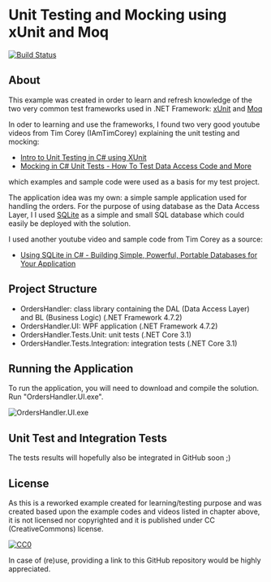 # Unit Testing and Mocking using xUnit and Moq

[![Build Status](https://dev.azure.com/zoranbulic/dotnet-lab/_apis/build/status/dotnet-lab.git?branchName=main)](https://dev.azure.com/zoranbulic/dotnet-lab/_build/latest?definitionId=4&branchName=main)

## About
This example was created in order to learn and refresh knowledge of the two very common test frameworks used in .NET Framework: [xUnit](https://xunit.net/docs/getting-started/netfx/visual-studio) and [Moq](https://github.com/Moq/moq4/wiki/Quickstart)

In oder to learning and use the frameworks, I found two very good youtube videos from Tim Corey (IAmTimCorey) explaining the unit testing and mocking:
- [Intro to Unit Testing in C# using XUnit](https://www.youtube.com/watch?v=ub3P8c87cwk)
- [Mocking in C# Unit Tests - How To Test Data Access Code and More](https://www.youtube.com/watch?v=DwbYxP-etMY)

which examples and sample code were used as a basis for my test project.

The application idea was my own: a simple sample application used for handling the orders. For the purpose of using database as the Data Access Layer, I I used [SQLite](https://www.sqlite.org/index.html) as a simple and small SQL database which could easily be deployed with the solution.

I used another youtube video and sample code from Tim Corey as a source:
- [Using SQLite in C# - Building Simple, Powerful, Portable Databases for Your Application](https://www.youtube.com/watch?v=ayp3tHEkRc0)

## Project Structure
- OrdersHandler: class library containing the DAL (Data Access Layer) and BL (Business Logic) (.NET Framework 4.7.2)
- OrdersHandler.UI: WPF application (.NET Framework 4.7.2)
- OrdersHandler.Tests.Unit: unit tests (.NET Core 3.1)
- OrdersHandler.Tests.Integration: integration tests (.NET Core 3.1)

## Running the Application
To run the application, you will need to download and compile the solution. Run "OrdersHandler.UI.exe".

![OrdersHandler.UI.exe](https://raw.githubusercontent.com/zoran-bulic/dotnet-lab/UnitTestingAndMockingUsingXUnitAndMoq/master/images/demo.png)

## Unit Test and Integration Tests
The tests results will hopefully also be integrated in GitHub soon ;)

## License
As this is a reworked example created for learning/testing purpose and was created based upon the example codes and videos listed in chapter above, it is not licensed nor copyrighted and it is published under CC (CreativeCommons) license.

[![CC0](http://mirrors.creativecommons.org/presskit/buttons/88x31/svg/cc-zero.svg)](http://creativecommons.org/publicdomain/zero/1.0)

In case of (re)use, providing a link to this GitHub repository would be highly appreciated.